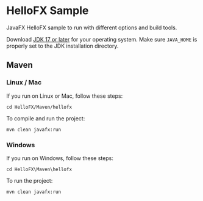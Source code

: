 # HelloFX Sample

JavaFX HelloFX sample to run with different options and build tools.

Download [JDK 17 or later](http://jdk.java.net/) for your operating system.
Make sure `JAVA_HOME` is properly set to the JDK installation directory. 

## Maven

### Linux / Mac

If you run on Linux or Mac, follow these steps:

    cd HelloFX/Maven/hellofx
    
To compile and run the project:
    
    mvn clean javafx:run

### Windows

If you run on Windows, follow these steps:

    cd HelloFX\Maven\hellofx

To run the project:
    
    mvn clean javafx:run